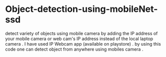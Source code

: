# Object-detection-using-mobileNet-ssd
detect variety of objects using mobile camera by adding the IP address of your mobile camera or web cam's IP address instead of the local laptop camera . I have used IP Webcam app (available on playstore) .
by using this code one can detect object from anywhere using mobiles camera . 
